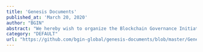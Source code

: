 ```yaml
---
title: 'Genesis Documents'
published_at: 'March 20, 2020'
author: "BGIN"
abstract: "We hereby wish to organize the Blockchain Governance Initiative Network (BGIN), which shall serve as an open platform for diverse stakeholder discussions and further sustainable development of the ecosystem within the blockchain ecosphere."
category: "DEFAULT"
url: "https://github.com/bgin-global/genesis-documents/blob/master/Genesis.md"
---
```

